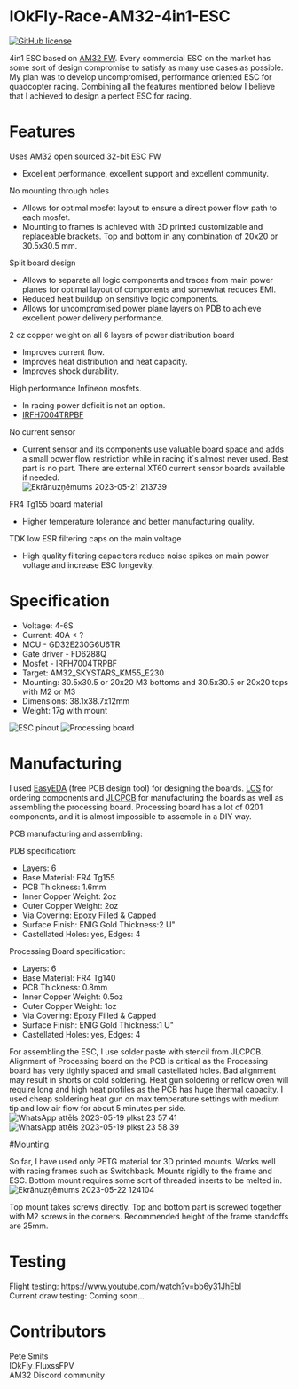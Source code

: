 # IOkFly-Race-AM32-4in1-ESC

<p align="left">
  <a href="/LICENSE.md"><img src="https://img.shields.io/badge/License-CC_BY--NC--SA_4.0-lightgrey.svg" alt="GitHub license" /></a>
</p>


4in1 ESC based on [AM32 FW](https://github.com/AlkaMotors/AM32-MultiRotor-ESC-firmware.git). Every commercial ESC on the market has some sort of design compromise to satisfy as many use cases as possible. My plan was to develop uncompromised, performance oriented ESC for quadcopter racing. Combining all the features mentioned below I believe that I achieved to design a perfect ESC for racing.

# Features

Uses AM32 open sourced 32-bit ESC FW
 * Excellent performance, excellent support and excellent community.

No mounting through holes
 * Allows for optimal mosfet layout to ensure a direct power flow path to each mosfet.
 * Mounting to frames is achieved with 3D printed customizable and replaceable brackets. Top and bottom in any combination of 20x20 or 30.5x30.5 mm.

Split board design
 * Allows to separate all logic components and traces from main power planes for optimal layout of components and somewhat reduces EMI.
 * Reduced heat buildup on sensitive logic components.
 * Allows for uncompromised power plane layers on PDB to achieve excellent power delivery performance.

2 oz copper weight on all 6 layers of power distribution board
 * Improves current flow.
 * Improves heat distribution and heat capacity.
 * Improves shock durability.

High performance Infineon mosfets.
 * In racing power deficit is not an option.
 * [IRFH7004TRPBF](https://www.infineon.com/dgdl/irfh7004pbf.pdf?fileId=5546d462533600a40153561ea3e51ed2)

No current sensor
 * Current sensor and its components use valuable board space and adds a small power flow restriction while in racing it`s almost never used. Best part is no part. There are external XT60 current sensor boards available if needed.\
![Ekrānuzņēmums 2023-05-21 213739](https://github.com/IOkFly-BLENDERIS/IOkFly-Race-AM32-4in1-ESC/assets/133950976/2d17819c-baca-40b2-acc5-546fded5815f)

FR4 Tg155 board material
 * Higher temperature tolerance and better manufacturing quality.

TDK low ESR filtering caps on the main voltage
 * High quality filtering capacitors reduce noise spikes on main power voltage and increase ESC longevity.

# Specification
 * Voltage: 4-6S
 * Current: 40A < ?
 * MCU - GD32E230G6U6TR
 * Gate driver - FD6288Q
 * Mosfet - IRFH7004TRPBF
 * Target: AM32_SKYSTARS_KM55_E230
 * Mounting: 30.5x30.5 or 20x20 M3 bottoms and 30.5x30.5 or 20x20 tops with M2 or M3
 * Dimensions: 38.1x38.7x12mm
 * Weight: 17g with mount

![ESC pinout](https://github.com/IOkFly-BLENDERIS/IOkFly-Race-AM32-4in1-ESC/assets/133950976/62eea24b-0331-443b-aff9-20422fb3c1ae) ![Processing board](https://github.com/IOkFly-BLENDERIS/IOkFly-Race-AM32-4in1-ESC/assets/133950976/2936366c-c37b-44f8-91a1-f6106755df46)

# Manufacturing
I used [EasyEDA](https://easyeda.com/) (free PCB design tool) for designing the boards. [LCS](https://www.lcsc.com/) for ordering components and [JLCPCB](https://jlcpcb.com/) for manufacturing the boards as well as assembling the processing board. Processing board has a lot of 0201 components, and it is almost impossible to assemble in a DIY way.

PCB manufacturing and assembling:

PDB specification: 
 * Layers: 6
 * Base Material: FR4 Tg155
 * PCB Thickness: 1.6mm
 * Inner Copper Weight: 2oz
 * Outer Copper Weight: 2oz
 * Via Covering: Epoxy Filled & Capped
 * Surface Finish: ENIG Gold Thickness:2 U"
 * Castellated Holes: yes, Edges: 4
 
 Processing Board specification:
  * Layers: 6
  * Base Material: FR4 Tg140
  * PCB Thickness: 0.8mm
  * Inner Copper Weight: 0.5oz
  * Outer Copper Weight: 1oz
  * Via Covering: Epoxy Filled & Capped
  * Surface Finish: ENIG Gold Thickness:1 U"
  * Castellated Holes: yes, Edges: 4

For assembling the ESC, I use solder paste with stencil from JLCPCB. Alignment of Processing board on the PCB is critical as the Processing board has very tightly spaced and small castellated holes. Bad alignment may result in shorts or cold soldering. Heat gun soldering or reflow oven will require long and high heat profiles as the PCB has huge thermal capacity. I used cheap soldering heat gun on max temperature settings with medium tip and low air flow for about 5 minutes per side.\
![WhatsApp attēls 2023-05-19 plkst  23 57 41](https://github.com/IOkFly-BLENDERIS/IOkFly-Race-AM32-4in1-ESC/assets/133950976/be19ce04-929f-4c8b-be93-1ee4f63ee6dd) ![WhatsApp attēls 2023-05-19 plkst  23 58 39](https://github.com/IOkFly-BLENDERIS/IOkFly-Race-AM32-4in1-ESC/assets/133950976/bc83deef-e31b-4360-b07a-066a26edbc2e)

#Mounting

So far, I have used only PETG material for 3D printed mounts. Works well with racing frames such as Switchback. Mounts rigidly to the frame and ESC. Bottom mount requires some sort of threaded inserts to be melted in.
\
![Ekrānuzņēmums 2023-05-22 124104](https://github.com/IOkFly-BLENDERIS/IOkFly-Race-AM32-4in1-ESC/assets/133950976/328543dc-c4b1-4d4f-8700-b02bd240db86)

Top mount takes screws directly. Top and bottom part is screwed together with M2 screws in the corners. Recommended height of the frame standoffs are 25mm.

# Testing

Flight testing:
https://www.youtube.com/watch?v=bb6y31JhEbI \
Current draw testing: Coming soon...

# Contributors

Pete Smits\
IOkFly_FluxssFPV\
AM32 Discord community

